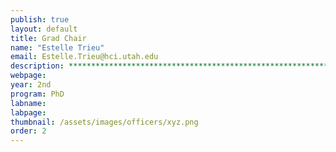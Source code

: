 ```yaml
---
publish: true
layout: default
title: Grad Chair
name: "Estelle Trieu"
email: Estelle.Trieu@hci.utah.edu
description: ************************************************************************************************************************************************************************************************************************************************************************
webpage: 
year: 2nd
program: PhD
labname:
labpage:
thumbnail: /assets/images/officers/xyz.png
order: 2
---
```

